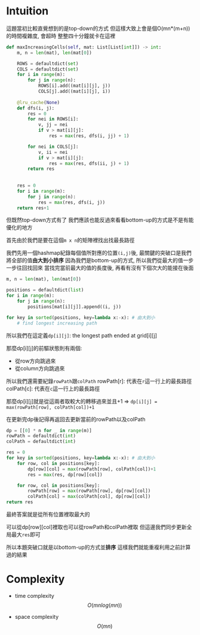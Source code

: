 # Intuition

這題當初比較直覺想到的是top-down的方式
但這樣大致上會是個O(mn*(m+n))的時間複雜度, 會超時
整整四十分鐘就卡在這裡

```py
def maxIncreasingCells(self, mat: List[List[int]]) -> int:
    m, n = len(mat), len(mat[0])

    ROWS = defaultdict(set)
    COLS = defaultdict(set)
    for i in range(m):
        for j in range(n):
            ROWS[i].add((mat[i][j], j))
            COLS[j].add((mat[i][j], i))
            
    @lru_cache(None)
    def dfs(i, j):
        res = 0
        for nei in ROWS[i]:
            v, jj = nei
            if v > mat[i][j]:
                res = max(res, dfs(i, jj) + 1)

        for nei in COLS[j]:
            v, ii = nei
            if v > mat[i][j]:
                res = max(res, dfs(ii, j) + 1)
        return res
            
    
    res = 0
    for i in range(m):
        for j in range(n):
            res = max(res, dfs(i, j))
    return res+1
```

但既然top-down方式有了
我們應該也能反過來看看bottom-up的方式是不是有能優化的地方

首先由於我們是要在這個`m x n`的矩陣裡找出找最長路徑

我們先用一個hashmap紀錄每個值所對應的位置`(i,j)`後, 最關鍵的突破口是我們將全部的值**由大到小排序**
因為我們是bottom-up的方式, 所以我們從最大的值一步一步往回找回來
當找完當前最大的值的長度後, 再看有沒有下個次大的能接在後面

```py
m, n = len(mat), len(mat[0])

positions = defaultdict(list)
for i in range(m):
    for j in range(n):
        positions[mat[i][j]].append((i, j))

for key in sorted(positions, key=lambda x:-x): # 由大到小
    # find longest increasing path
```

所以我們在這定義`dp[i][j]`: the longest path ended at grid[i][j]

那麼dp[i][j]的前驅狀態則有兩個:
- 從row方向跳過來
- 從column方向跳過來

所以我們還需要紀錄`rowPath`跟`colPath`
rowPath[r]: 代表在`r`這一行上的最長路徑
colPath[c]: 代表在`c`這一行上的最長路徑

那麼dp[i][j]就是從這兩者取較大的轉移過來並且+1
=> `dp[i][j] = max(rowPath[row], colPath[col])+1`

在更新完dp後記得再返回去更新當前的rowPath以及colPath

```py
dp = [[0] * n for _ in range(m)]
rowPath = defaultdict(int)
colPath = defaultdict(int)

res = 0
for key in sorted(positions, key=lambda x:-x): # 由大到小
    for row, col in positions[key]:
        dp[row][col] = max(rowPath[row], colPath[col])+1
        res = max(res, dp[row][col])

    for row, col in positions[key]:
        rowPath[row] = max(rowPath[row], dp[row][col])
        colPath[col] = max(colPath[col], dp[row][col])
return res
```

最終答案就是從所有位置裡取最大的

可以從dp[row][col]裡取也可以從rowPath和colPath裡取
但這邊我們同步更新全局最大`res`即可

所以本題突破口就是以bottom-up的方式並**排序**
這樣我們就能重複利用之前計算過的結果

# Complexity

- time complexity
$$O(mnlog(mn))$$

- space complexity
$$O(mn)$$